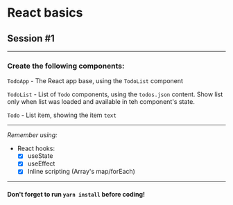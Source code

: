 # React basics
## Session #1

---

### Create the following components:

`TodoApp` - The React app base, using the `TodoList` component

`TodoList` - List of `Todo` components, using the `todos.json` content. Show list only when list was loaded and available in teh component's state.

`Todo` - List item, showing the item `text`

--- 
_Remember using:_
- React hooks:
  - [x] useState
  - [x] useEffect
  - [x] Inline scripting (Array's map/forEach)

---
#### Don't forget to run `yarn install` before coding!
